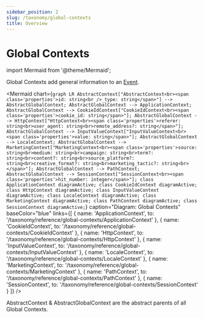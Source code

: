 ```yaml
---
sidebar_position: 2
slug: /taxonomy/global-contexts
title: Overview
---
```


# Global Contexts

import Mermaid from '@theme/Mermaid';

Global Contexts add general information to an [Event](/taxonomy/reference/events/overview.md). 

<Mermaid chart={`
	graph LR
        AbstractContext["AbstractContext<br><span class='properties'>id: string<br />_type: string</span>"] --> AbstractGlobalContext;
        AbstractGlobalContext --> ApplicationContext;
        AbstractGlobalContext --> CookieIdContext["CookieIdContext<br><span class='properties'>cookie_id: string</span>"];
        AbstractGlobalContext --> HttpContext["HttpContext<br><span class='properties'>referer: string<br>user_agent: string<br>remote_address?: string</span>"];
        AbstractGlobalContext --> InputValueContext["InputValueContext<br><span class='properties'>value: string</span>"];
        AbstractGlobalContext --> LocaleContext;
        AbstractGlobalContext --> MarketingContext["MarketingContext<br><span class='properties'>source: string<br>medium: string<br>campaign: string<br>term?: string<br>content?: string<br>source_platform?: string<br>creative_format?: string<br>marketing_tactic?: string<br></span>"];
        AbstractGlobalContext --> PathContext;
        AbstractGlobalContext --> SessionContext["SessionContext<br><span class='properties'>hit_number: integer</span>"];
    class ApplicationContext diagramActive;
    class CookieIdContext diagramActive;
    class HttpContext diagramActive;
    class InputValueContext diagramActive;
    class LocaleContext diagramActive;
    class MarketingContext diagramActive;
    class PathContext diagramActive;
    class SessionContext diagramActive;
`} 
  caption="Diagram: Global Contexts" 
  baseColor="blue" 
  links={[
    { name: 'ApplicationContext', to: '/taxonomy/reference/global-contexts/ApplicationContext' },
    { name: 'CookieIdContext', to: '/taxonomy/reference/global-contexts/CookieIdContext' },
    { name: 'HttpContext', to: '/taxonomy/reference/global-contexts/HttpContext' },
    { name: 'InputValueContext', to: '/taxonomy/reference/global-contexts/InputValueContext' },
    { name: 'LocaleContext', to: '/taxonomy/reference/global-contexts/LocaleContext' },
    { name: 'MarketingContext', to: '/taxonomy/reference/global-contexts/MarketingContext' },
    { name: 'PathContext', to: '/taxonomy/reference/global-contexts/PathContext' },
    { name: 'SessionContext', to: '/taxonomy/reference/global-contexts/SessionContext' }
  ]}
/>

AbstractContext & AbstractGlobalContext are the abstract parents of all Global Contexts. 